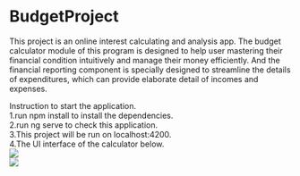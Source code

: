 # BudgetProject
This project is an online interest calculating and analysis app. The budget calculator module of this program is designed to help user mastering their financial condition intuitively and manage their money efficiently. And the financial reporting component is specially designed to streamline the details of expenditures, which can provide elaborate detail of incomes and expenses. 

Instruction to start the application.<br/>
1.run npm install to install the dependencies.<br/>
2.run ng serve to check this application.<br/>
3.This project will be run on localhost:4200.<br/>
4.The UI interface of the calculator below.<br/>
<image src="https://github.com/kaixiangjin95/BudgetProject/blob/master/budget-app/src/assets/Budget_App_Screenshot1.png"><br/>
<image src="https://github.com/kaixiangjin95/BudgetProject/blob/master/budget-app/src/assets/Budget_App_Screenshot3.png">

